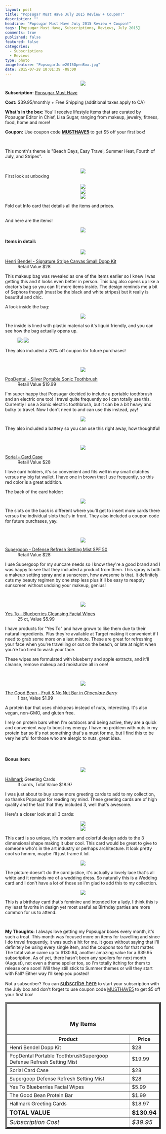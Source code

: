 ```yaml
---
layout: post
title: "Popsugar Must Have July 2015 Review + Coupon!"
description: ""
headline: "Popsugar Must Have July 2015 Review + Coupon!"
tags: [Popsugar Must Have, Subscriptions, Reviews, July 2015]
comments: true
published: false
featured: false
categories: 
  - Subscriptions
  - Reviews
type: photo
imagefeature: "PopsugarJune2015OpenBox.jpg"
date: 2015-07-28 10:01:39 -08:00
---
```


<center><img src='/images/PopsugarJuly2015Box.jpg'></center>
<p><b>Subscription:</b> <a href="http://popsugar-must-have.evyy.net/c/164125/137737/2706" target="_blank">Popsugar Must Have</a></p>
<p><b>Cost:</b> $39.95/monthly + Free Shipping (additional taxes apply to CA)</p>
<p><b>What's in the box:</b> You'll receive lifestyle items that are curated by Popsugar Editor in Chief, Lisa Sugar, ranging from makeup, jewelry, fitness, food, home and more!</p>
<p><b>Coupon:</b> Use coupon code <a href="http://popsugar-must-have.evyy.net/c/164125/137737/2706" target="_blank"><b>MUSTHAVE5</b></a> to get $5 off your first box!</p>
<br>

<p>This month's theme is "Beach Days, Easy Travel, Summer Heat, Fourth of July, and Stripes".</p>
<br>

<center><img src='/images/PopsugarJuly2015OpenBox.jpg'></center>
<figcaption>First look at unboxing</figcaption>
<br>

<center><img src='/images/PopsugarJuly2015Info.jpg'></center>
<center><img src='/images/PopsugarJuly2015Info2.jpg'></center>
<center><img src='/images/PopsugarJuly2015Info3.jpg'></center>
<p>Fold out Info card that details all the items and prices.</p>
<br>

<DT>And here are the items!</DT>
<p><center><img src='/images/PopsugarJuly2015Items.jpg'></center></p>

<H4>Items in detail:</H4>

<p><center><img src='/images/PopsugarJuly2015Bag.jpg'></center></p>

<DL>
<DT><a href="http://www.henribendel.com/signature-stripe-canvas-small-dopp-kit-27876711510193.html?cgid=travel_cosmetic&start=23" target="_blank">Henri Bendel - Signature Stripe Canvas Small Dopp Kit</a></DT>
<DD>Retail Value $28</DD>
</DL>

<p>This makeup bag was revealed as one of the items earlier so I knew I was getting this and it looks even better in person. This bag also opens up like a doctor's bag so you can fit more items inside. The design reminds me a bit of Sephora though (must be the black and white stripes) but it really is beautiful and chic.</p>

<p>A look inside the bag:</p>
<center><img src='/images/PopsugarJuly2015Bag2.jpg'></center>

<p>The inside is lined with plastic material so it's liquid friendly, and you can see how the bag actually opens up.</p>

<figure class="half">
      <img src="/images/PopsugarJuly2015HenriBendelCoupon1.jpg">
      <img src="/images/PopsugarJuly2015HenriBendelCoupon.jpg">
</figure>

<p>They also included a 20% off coupon for future purchases!</p>

<br>

<p><center><img src='/images/PopsugarJuly2015Toothbrush.jpg'></center></p>

<DL>
<DT><a href="https://popdental.com/product/silver-portable-sonic-toothbrush/" target="_blank">PopDental - Silver Portable Sonic Toothbrush</a></DT>
<DD>Retail Value $19.99</DD>
</DL>

<p>I'm super happy that Popsugar decided to include a portable toothbrush and an electric one too! I travel quite frequently so I can totally use this. Currently I use a Sonic electric toothbrush, but it can be a bit heavy and bulky to travel. Now I don't need to and can use this instead, yay!</p>

<center><img src='/images/PopsugarJuly2015Toothbrush2.jpg'></center>

<p>They also included a battery so you can use this right away, how thoughtful!</p>
<br>

<p><center><img src='/images/PopsugarJuly2015Sorial.jpg'></center></p>

<DL>
<DT><a href="http://www.pacificabeauty.com/makeup/eyes/enlighten-eye-brightening-shadow-palette?id=422" target="_blank">Sorial - Card Case</a></DT>
<DD>Retail Value $28</DD>
</DL>

<p>I love card holders, it's so convenient and fits well in my small clutches versus my big fat wallet. I have one in brown that I use frequently, so this red color is a great addition.</p>

<p>The back of the card holder:</p>
<center><img src='/images/PopsugarJuly2015Sorial2.jpg'></center>
<p>The slots on the back is different where you'll get to insert more cards there versus the individual slots that's in front. They also included a coupon code for future purchases, yay.</p>
<br>

<p><center><img src='/images/PopsugarJuly2015Supergoop.jpg'></center></p>
<DL>
<DT><a href="http://www.supergoop.com/shop/defense-refresh-setting-mist-spf-50/" target="_blank">Supergoop - Defense Refresh Setting Mist SPF 50</a></DT>
<DD>Retail Value $28</DD>
</DL>

<p>I use Supergoop for my suncare needs so I know they're a good brand and I was happy to see that they included a product from them. This spray is both a makeup setting spray and a sunscreen, how awesome is that. It definitely cuts my beauty regimen by one step less plus it'll be easy to reapply sunscreen without undoing your makeup, genius!</p>
<br>

<p><center><img src='/images/PopsugarJuly2015Wipes.jpg'></center></p>

<DL>
<DT><a href="http://www.yestocarrots.com/product/yes-to-blueberries-cleansing-facial-wipes--25ct?product_id=7331102" target="_blank">Yes To - Blueberries Cleansing Facial Wipes</a></DT>
<DD>25 ct, Value $5.99</DD>
</DL>

<p>I have products for "Yes To" and have grown to like them due to their natural ingredients. Plus they're available at Target making it convenient if I need to grab some more on a last minute. These are great for refreshing your face when you're travelling or out on the beach, or late at night when you're too tired to wash your face.</p>

<p>These wipes are formulated with blueberry and apple extracts, and it'll cleanse, remove makeup and moisturize all in one!</p>
<br>

<p><center><img src='/images/PopsugarJuly2015Bar.jpg'></center></p>

<DL>
<DT><a href="http://www.thegoodbean.com/bars/" target="_blank">The Good Bean - Fruit & No Nut Bar in <i>Chocolate Berry</i></a></DT>
<DD>1 bar, Value $1.99</DD>
</DL>

<p>A protein bar that uses chickpeas instead of nuts, interesting. It's also vegan, non-GMO, and gluten free.</p>

<p>I rely on protein bars when I'm outdoors and being active, they are a quick and convenient way to boost my energy. I have no problem with nuts in my protein bar so it's not something that's a must for me, but I find this to be very helpful for those who are alergic to nuts, great idea.</p>
<br>

<H4><i class="icon-gift"></i> Bonus item:</H4>

<p><center><img src='/images/PopsugarJuly2015Cards.jpg'></center></p>

<DL>
<DT><a href="http://www.hallmark.com" target="_blank">Hallmark</a> Greeting Cards</DT>
<DD>3 cards, Total Value $18.97</DD>
</DL>

<p>I was just about to buy some more greeting cards to add to my collection, so thanks Popsugar for reading my mind. These greeting cards are of high quality and the fact that they included 3, well that's awesome.</p>

<p>Here's a closer look at all 3 cards:</p>
<center><img src='/images/PopsugarJuly2015Card1.jpg'></center>
<center><img src='/images/PopsugarJuly2015Card2.jpg'></center>

<p>This card is so unique, it's modern and colorful design adds to the 3 dimensional shape making it uber cool. This card would be great to give to someone who's in the art industry or perhaps architecture. It look pretty cool so hmmm, maybe I'll just frame it lol.</p>

<center><img src='/images/PopsugarJuly2015Card4.jpg'></center>
<p>The picture doesn't do the card justice, it's actually a lovely lace that's all white and it reminds me of a wedding dress. So naturally this is a Wedding card and I don't have a lot of those so I'm glad to add this to my collection.</p>

<center><img src='/images/PopsugarJuly2015Card3.jpg'></center>
<p>This is a birthday card that's feminine and intended for a lady. I think this is my least favorite in design yet most useful as Birthday parties are more common for us to attend.</p>

<br>

<p><i class="icon-exclamation-sign"></i><b> My Thoughts:</b> I always love getting my Popsugar boxes every month, it's such a treat. This month was focused more on items for travelling and since I do travel frequently, it was such a hit for me. It goes without saying that I'll definitely be using every single item, and the coupons too for that matter. The total value came up to $130.94, another amazing value for a $39.95 subscription. As of yet, there hasn't been any spoilers for next month (August), not even a theme spoiler too, so I'm totally itching for them to release one soon! Will they still stick to Summer themes or will they start with Fall? Either way I'll keep you posted!</p>

<p>Not a subscriber? You can <a href="http://popsugar-must-have.evyy.net/c/164125/137737/2706" target="_blank"><big>subscribe here</big></a> to start your subscription with the July box and don't forget to use coupon code <a href="http://popsugar-must-have.evyy.net/c/164125/137737/2706" target="_blank">MUSTHAVE5</a> to get $5 off your first box!</p>

<TABLE  BORDER="5">
   <TR>
      <TH COLSPAN="2">
         <H3><BR><center>My Items</center></H3>
      </TH>
   </TR>
      <TH>Product</TH>
      <TH>Price</TH>
  <TR>
      <TD>Henri Bendel Dopp Kit</TD>
      <TD>$28</TD>
   </TR>
   <TR>
      <TD>PopDental Portable ToothbrushSupergoop Defense Refresh Setting Mist</TD>
      <TD>$19.99</TD>
   </TR>
    <TR>
      <TD>Sorial Card Case</TD>
      <TD>$28</TD>
   </TR>
    <TR>
      <TD>Supergoop Defense Refresh Setting Mist</TD>
      <TD>$28</TD>
   </TR>
    <TR>
      <TD>Yes To Blueberries Facial Wipes</TD>
      <TD>$5.99</TD>
   </TR>
   <TR>
      <TD>The Good Bean Protein Bar</TD>
      <TD>$1.99</TD>
   </TR>
   <TR>
      <TD>Hallmark Greeting Cards</TD>
      <TD>$18.97</TD>
   </TR>
   <TR>
      <TD><b><big>TOTAL VALUE</big></b></TD>
      <TD><b><big>$130.94</big></b></TD>
   </TR>
   <TR>
      <TD><i><big>Subscription Cost</big></i></TD>
      <TD><i><big>$39.95</big></i></TD>
   </TR>
</TABLE>
